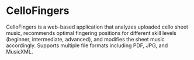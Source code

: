 # CelloFingers
CelloFingers is a web-based application that analyzes uploaded cello sheet music, recommends optimal fingering positions for different skill levels (beginner, intermediate, advanced), and modifies the sheet music accordingly. Supports multiple file formats including PDF, JPG, and MusicXML.

